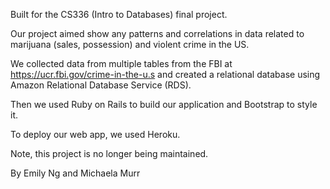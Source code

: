 Built for the CS336 (Intro to Databases) final project.

Our project aimed show any patterns and correlations in data related to marijuana (sales, possession) and violent crime in the US.

We collected data from multiple tables from the FBI at https://ucr.fbi.gov/crime-in-the-u.s and created a relational database using Amazon Relational Database Service (RDS).

Then we used Ruby on Rails to build our application and Bootstrap to style it.

To deploy our web app, we used Heroku.

Note, this project is no longer being maintained.

By Emily Ng and Michaela Murr
